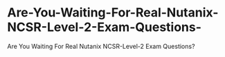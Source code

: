 # Are-You-Waiting-For-Real-Nutanix-NCSR-Level-2-Exam-Questions-
Are You Waiting For Real Nutanix NCSR-Level-2 Exam Questions?

